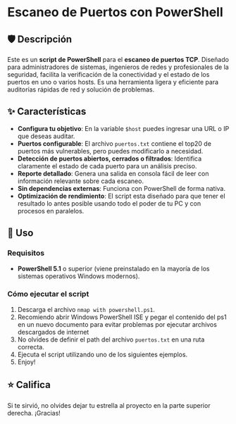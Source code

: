 # Escaneo de Puertos con PowerShell

## 🛡️ Descripción

Este es un **script de PowerShell** para el **escaneo de puertos TCP**. Diseñado para administradores de sistemas, ingenieros de redes y profesionales de la seguridad, facilita la verificación de la conectividad y el estado de los puertos en uno o varios hosts. Es una herramienta ligera y eficiente para auditorías rápidas de red y solución de problemas.

## ✨ Características

* **Configura tu objetivo**: En la variable `$host` puedes ingresar una URL o IP que deseas auditar.
* **Puertos configurable**: El archivo `puertos.txt` contiene el top20 de puertos más vulnerables, pero puedes modificarlo a necesidad.
* **Detección de puertos abiertos, cerrados o filtrados**: Identifica claramente el estado de cada puerto para un análisis preciso.
* **Reporte detallado**: Genera una salida en consola fácil de leer con información relevante sobre cada escaneo.
* **Sin dependencias externas**: Funciona con PowerShell de forma nativa.
* **Optimización de rendimiento**: El script esta diseñado para que tener el resultado lo antes posible usando todo el poder de tu PC y con procesos en paralelos.

## 🚀 Uso

### Requisitos

* **PowerShell 5.1** o superior (viene preinstalado en la mayoría de los sistemas operativos Windows modernos).

### Cómo ejecutar el script

1.  Descarga el archivo `nmap with powershell.ps1`.
2.  Recomiendo abrir Windows PowerShell ISE y pegar el contenido del ps1 en un nuevo documento para evitar problemas por ejecutar archivos descargados de internet
3.  No olvides de definir el path del archivo `puertos.txt` en una ruta correcta.
4.  Ejecuta el script utilizando uno de los siguientes ejemplos.
5.  Enjoy!

## ⭐ Califica

Si te sirvió, no olvides dejar tu estrella al proyecto en la parte superior derecha. ¡Gracias!
